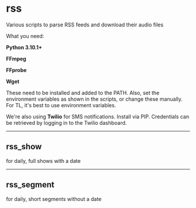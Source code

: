 # rss

Various scripts to parse RSS feeds and download their audio files

What you need:

**Python 3.10.1+**

**FFmpeg**

**FFprobe**

**Wget**

These need to be installed and added to the PATH.
Also, set the environment variables as shown in the scripts, or change these manually.
For TL, it's best to use environment variables.

We're also using **Twilio** for SMS notifications. Install via PIP.
Credentials can be retrieved by logging in to the Twilio dashboard.

-----
## rss_show 

for daily, full shows with a date

-----
## rss_segment 

for daily, short segments without a date
 
